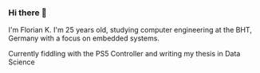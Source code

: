 ### Hi there 👋

I'm Florian K. I'm 25 years old, studying computer engineering at the BHT, Germany with a focus on embedded systems.

Currently fiddling with the PS5 Controller and writing my thesis in Data Science
<!--
**flok/flok** is a ✨ _special_ ✨ repository because its `README.md` (this file) appears on your GitHub profile.

Here are some ideas to get you started:

- 
- 
- 👯 I’m looking to collaborate on ...
- 🤔 I’m looking for help with ...
- 💬 Ask me about ...
- 📫 How to reach me: ...
- 😄 Pronouns: ...
- ⚡ Fun fact: ...
-->
